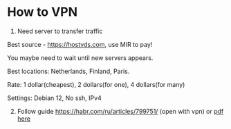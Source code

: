 # How to VPN

1. Need server to transfer traffic 
  
Best source - https://hostvds.com, use MIR to pay!

You maybe need to wait until new servers appears.

Best locations: Netherlands, Finland, Paris.

Rate: 1 dollar(cheapest), 2 dollars(for one), 4 dollars(for many)

Settings: Debian 12, No ssh, IPv4

2. Follow guide https://habr.com/ru/articles/799751/ (open with vpn) or [pdf here](./habr.pdf)